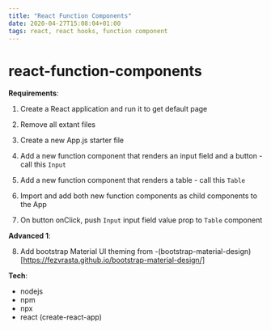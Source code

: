```yaml
---
title: "React Function Components"
date: 2020-04-27T15:08:04+01:00
tags: react, react hooks, function component
---
```

# react-function-components

**Requirements**:

1. Create a React application and run it to get default page

2. Remove all extant files

3. Create a new App.js starter file

4. Add a new function component that renders an input field and a button - call this `Input`

5. Add a new function component that renders a table - call this `Table`

6. Import and add both new function components as child components to the App

7. On button onClick, push `Input` input field value prop to `Table` component

**Advanced 1**:

8. Add bootstrap Material UI theming from -(bootstrap-material-design)[https://fezvrasta.github.io/bootstrap-material-design/]

**Tech**:

- nodejs
- npm
- npx
- react (create-react-app)